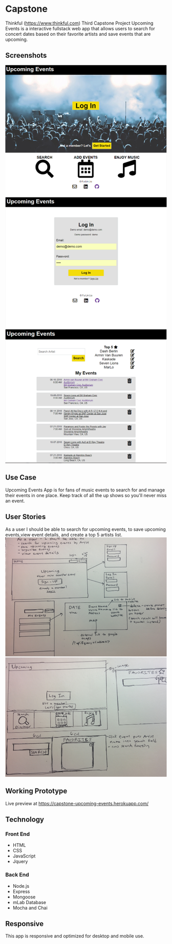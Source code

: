 # Capstone
Thinkful (https://www.thinkful.com) Third Capstone Project Upcoming Events is a interactive fullstack web app that allows users to search for concert dates based on their favorite artists and save events that are upcoming. 
## Screenshots
![Screenshots](https://raw.githubusercontent.com/fulin426/React-Capstone/master/public/Images/screenshot_landing-page.png)
![Screenshots](https://raw.githubusercontent.com/fulin426/React-Capstone/master/public/Images/screenshot_login.png)
![Screenshots](https://raw.githubusercontent.com/fulin426/React-Capstone/master/public/Images/screenshot_my-events.png)

## Use Case
Upcoming Events App is for fans of music events to search for and manage their events in one place. Keep track of all the up shows so you'll never miss an event.

## User Stories
As a user I should be able to search for upcoming events, to save upcoming events,view event details, and create a top 5 artists list.
![User Stories](https://raw.githubusercontent.com/fulin426/React-Capstone/master/public/Images/IMG_20180609_155904.jpg)
![User Stories](https://raw.githubusercontent.com/fulin426/React-Capstone/master/public/Images/IMG_20180616_134330.jpg)

## Working Prototype

Live preview at https://capstone-upcoming-events.herokuapp.com/

## Technology
### Front End
* HTML
* CSS
* JavaScript
* Jquery

### Back End
* Node.js
* Express
* Mongoose
* mLab Database
* Mocha and Chai

## Responsive
This app is responsive and optimized for desktop and mobile use. 